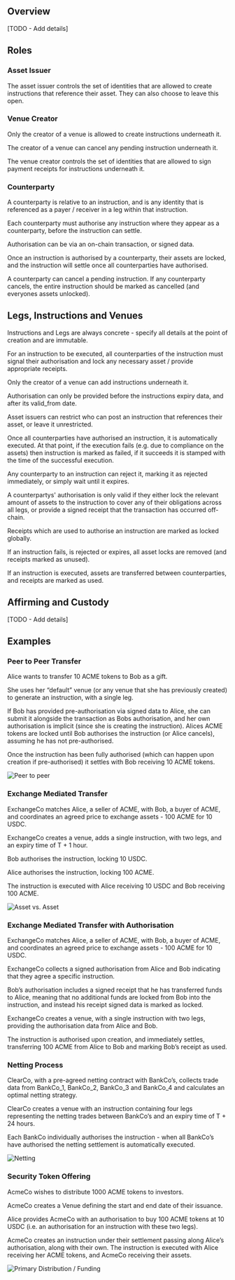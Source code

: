 ## Overview

[TODO - Add details]

## Roles

### Asset Issuer

The asset issuer controls the set of identities that are allowed to create instructions that reference their asset. They can also choose to leave this open.

### Venue Creator

Only the creator of a venue is allowed to create instructions underneath it.

The creator of a venue can cancel any pending instruction underneath it.

The venue creator controls the set of identities that are allowed to sign payment receipts for instructions underneath it.

### Counterparty

A counterparty is relative to an instruction, and is any identity that is referenced as a payer / receiver in a leg within that instruction.

Each counterparty must authorise any instruction where they appear as a counterparty, before the instruction can settle.

Authorisation can be via an on-chain transaction, or signed data.

Once an instruction is authorised by a counterparty, their assets are locked, and the instruction will settle once all counterparties have authorised.

A counterparty can cancel a pending instruction. If any counterparty cancels, the entire instruction should be marked as cancelled (and everyones assets unlocked).

## Legs, Instructions and Venues

Instructions and Legs are always concrete - specify all details at the point of creation and are immutable.

For an instruction to be executed, all counterparties of the instruction must signal their authorisation and lock any necessary asset / provide appropriate receipts.

Only the creator of a venue can add instructions underneath it.

Authorisation can only be provided before the instructions expiry data, and after its valid_from date.

Asset issuers can restrict who can post an instruction that references their asset, or leave it unrestricted.

Once all counterparties have authorised an instruction, it is automatically executed. At that point, if the execution fails (e.g. due to compliance on the assets) then instruction is marked as failed, if it succeeds it is stamped with the time of the successful execution.

Any counterparty to an instruction can reject it, marking it as rejected immediately, or simply wait until it expires.

A counterpartys' authorisation is only valid if they either lock the relevant amount of assets to the instruction to cover any of their obligations across all legs, or provide a signed receipt that the transaction has occurred off-chain.

Receipts which are used to authorise an instruction are marked as locked globally.

If an instruction fails, is rejected or expires, all asset locks are removed (and receipts marked as unused).

If an instruction is executed, assets are transferred between counterparties, and receipts are marked as used.

## Affirming and Custody

[TODO - Add details]

## Examples

### Peer to Peer Transfer

Alice wants to transfer 10 ACME tokens to Bob as a gift.

She uses her “default” venue (or any venue that she has previously created) to generate an instruction, with a single leg.

If Bob has provided pre-authorisation via signed data to Alice, she can submit it alongside the transaction as Bobs authorisation, and her own authorisation is implicit (since she is creating the instruction). Alices ACME tokens are locked until Bob authorises the instruction (or Alice cancels), assuming he has not pre-authorised.

Once the instruction has been fully authorised (which can happen upon creation if pre-authorised) it settles with Bob receiving 10 ACME tokens.

![Peer to peer](images/P2P.png)

### Exchange Mediated Transfer

ExchangeCo matches Alice, a seller of ACME, with Bob, a buyer of ACME, and coordinates an agreed price to exchange assets - 100 ACME for 10 USDC.

ExchangeCo creates a venue, adds a single instruction, with two legs, and an expiry time of T + 1 hour.

Bob authorises the instruction, locking 10 USDC.

Alice authorises the instruction, locking 100 ACME.

The instruction is executed with Alice receiving 10 USDC and Bob receiving 100 ACME.

![Asset vs. Asset](images/TvT.png)

### Exchange Mediated Transfer with Authorisation

ExchangeCo matches Alice, a seller of ACME, with Bob, a buyer of ACME, and coordinates an agreed price to exchange assets - 100 ACME for 10 USDC.

ExchangeCo collects a signed authorisation from Alice and Bob indicating that they agree a specific instruction.

Bob’s authorisation includes a signed receipt that he has transferred funds to Alice, meaning that no additional funds are locked from Bob into the instruction, and instead his receipt signed data is marked as locked.

ExchangeCo creates a venue, with a single instruction with two legs, providing the authorisation data from Alice and Bob.

The instruction is authorised upon creation, and immediately settles, transferring 100 ACME from Alice to Bob and marking Bob’s receipt as used.

### Netting Process

ClearCo, with a pre-agreed netting contract with BankCo’s, collects trade data from BankCo_1, BankCo_2, BankCo_3 and BankCo_4 and calculates an optimal netting strategy.

ClearCo creates a venue with an instruction containing four legs representing the netting trades between BankCo’s and an expiry time of T + 24 hours.

Each BankCo individually authorises the instruction - when all BankCo’s have authorised the netting settlement is automatically executed.

![Netting](images/Netting.png)

### Security Token Offering

AcmeCo wishes to distribute 1000 ACME tokens to investors.

AcmeCo creates a Venue defining the start and end date of their issuance.

Alice provides AcmeCo with an authorisation to buy 100 ACME tokens at 10 USDC (i.e. an authorisation for an instruction with these two legs).

AcmeCo creates an instruction under their settlement passing along Alice’s authorisation, along with their own. The instruction is executed with Alice receiving her ACME tokens, and AcmeCo receiving their assets.

![Primary Distribution / Funding](images/STO.png)